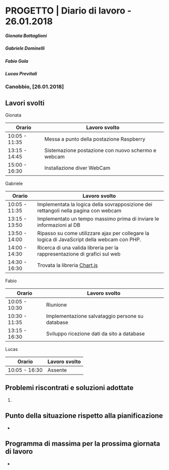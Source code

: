 # PROGETTO | Diario di lavoro - 26.01.2018
##### Gionata Battaglioni
##### Gabriele Dominelli
##### Fabio Gola
##### Lucas Previtali
### Canobbio, [26.01.2018]

## Lavori svolti
Gionata


|Orario        |Lavoro svolto                 |
|--------------|------------------------------|
|10:05 - 11:35 |Messa a punto della postazione Raspberry||10:30 -                   
|13:15 - 14:45 |Sistemazione postazione con nuovo schermo e webcam|
|15:00 - 16:30 |Installazione diver WebCam|

Gabriele

|Orario        |Lavoro svolto                 |
|--------------|------------------------------|
|10:05 - 11:35 |Implementata la logica della sovrapposizione dei rettangoli nella pagina con webcam			        |
|13:15 - 13:50 |Implementato un tempo massimo prima di inviare le informazioni al DB|
|13:50 - 14:00 |Ripasso su come utilizzare ajax per collegare la logica di JavaScript della webcam con PHP.|
|14:00 - 14:30 |Ricerca di una valida libreria per la rappresentazione di grafici sul web|
|14:30 - 16:30 |Trovata la libreria [Chart.js](http://www.html.it/articoli/chart-js-creare-grafici-interattivi/)|


Fabio

|Orario        |Lavoro svolto                 |
|--------------|------------------------------|
|10:05 - 10:30 |Riunione					      |
|10:30 - 11:35 |Implementazione salvataggio persone su database					      |                         
|13:15 - 16:30 |Sviluppo ricezione dati da sito a database|


Lucas


|Orario        |Lavoro svolto                 |
|--------------|------------------------------|
|10:05 - 16:30 |Assente			        |



##  Problemi riscontrati e soluzioni adottate
1. 

##  Punto della situazione rispetto alla pianificazione
-

## Programma di massima per la prossima giornata di lavoro
-

